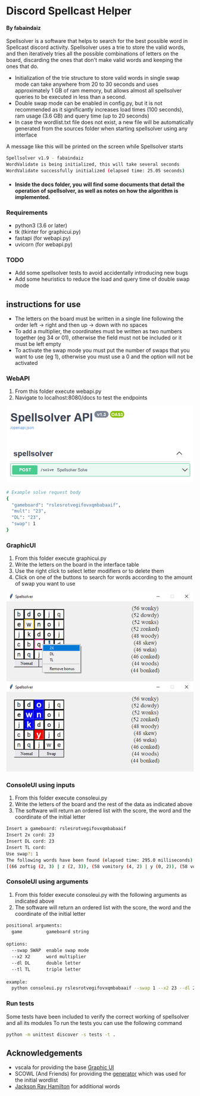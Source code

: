 # Discord Spellcast Helper
#### By fabaindaiz

Spellsolver is a software that helps to search for the best possible word in Spellcast discord activity. Spellsolver uses a trie to store the valid words, and then iteratively tries all the possible combinations of letters on the board, discarding the ones that don't make valid words and keeping the ones that do.

- Initialization of the trie structure to store valid words in single swap mode can take anywhere from 20 to 30 seconds and uses approximately 1 GB of ram memory, but allows almost all spellsolver queries to be executed in less than a second.
- Double swap mode can be enabled in config.py, but it is not recommended as it significantly increases load times (100 seconds), ram usage (3.6 GB) and query time (up to 20 seconds)
- In case the wordlist.txt file does not exist, a new file will be automatically generated from the sources folder when starting spellsolver using any interface

A message like this will be printed on the screen while Spellsolver starts
```bash
Spellsolver v1.9 - fabaindaiz
WordValidate is being initialized, this will take several seconds
WordValidate successfully initialized (elapsed time: 25.05 seconds)
```

- #### Inside the docs folder, you will find some documents that detail the operation of spellsolver, as well as notes on how the algorithm is implemented.


### Requirements
- python3 (3.6 or later)
- tk (tkinter for graphicui.py)
- fastapi (for webapi.py)
- uvicorn (for webapi.py)

### TODO
- Add some spellsolver tests to avoid accidentally introducing new bugs
- Add some heuristics to reduce the load and query time of double swap mode


## instructions for use

- The letters on the board must be written in a single line following the order left -> right and then up -> down with no spaces
- To add a multiplier, the coordinates must be written as two numbers together (eg 34 or 01), otherwise the field must not be included or it must be left empty
- To activate the swap mode you must put the number of swaps that you want to use (eg 1), otherwise you must use a 0 and the option will not be activated

### WebAPI
1. From this folder execute webapi.py
2. Navigate to localhost:8080/docs to test the endpoints

![api image](assets/readme/api1.png?raw=true "API")

```bash
# Example solve request body
{
  "gameboard": "rslesrotvegifovxqmbabaaif",
  "mult": "23",
  "DL": "23",
  "swap": 1
}
```

### GraphicUI
1. From this folder execute graphicui.py
2. Write the letters on the board in the interface table
3. Use the right click to select letter modifiers or to delete them
4. Click on one of the buttons to search for words according to the amount of swap you want to use

![gui image](assets/readme/gui1.png?raw=true "GUI")
![gui image](assets/readme/gui2.png?raw=true "GUI")

### ConsoleUI using inputs
1. From this folder execute consoleui.py
2. Write the letters of the board and the rest of the data as indicated above
3. The software will return an ordered list with the score, the word and the coordinate of the initial letter

```bash
Insert a gameboard: rslesrotvegifovxqmbabaaif
Insert 2x cord: 23
Insert DL cord: 23
Insert TL cord: 
Use swap?: 1
The following words have been found (elapsed time: 295.0 milliseconds)
[(66 zoftig (2, 3) | z (2, 3)), (58 vomitory (4, 2) | y (0, 2)), (58 vomitous (4, 2) | u (0, 1)), (58 comfits (3, 3) | c (3, 3)), (58 jabots (2, 3) | j (2, 3)), (58 faqirs (2, 3) | f (2, 3)), (54 fimbria (2, 2) | r (4, 4)), (54 setiform (4, 0) | r (3, 3)), (54 comfit (3, 3) | c (3, 3)), (54 maxing (2, 3) | n (0, 1))]
```

### ConsoleUI using arguments
1. From this folder execute consoleui.py with the following arguments as indicated above
2. The software will return an ordered list with the score, the word and the coordinate of the initial letter

```bash
positional arguments:
  game         gameboard string

options:
  --swap SWAP  enable swap mode
  --x2 X2      word multiplier
  --dl DL      double letter
  --tl TL      triple letter

example:
  python consoleui.py rslesrotvegifovxqmbabaaif --swap 1 --x2 23 --dl 23
```

### Run tests
Some tests have been included to verify the correct working of spellsolver and all its modules
To run the tests you can use the following command

```bash
python -m unittest discover -s tests -t .
```


## Acknowledgements
- vscala for providing the base [Graphic UI](https://github.com/vscala/Spellcast-Word-Finder)
- SCOWL (And Friends) for providing the [generator](http://app.aspell.net/create) which was used for the initial wordlist
- [Jackson Ray Hamilton](https://github.com/jacksonrayhamilton/wordlist-english) for additional words
